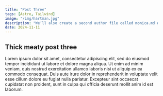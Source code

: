 ```yaml
---
title: "Post Three"
tags: [Astro, Tailwind]
image: "/img/hartman.jpg" 
description: "We’ll also create a second author file called monica.md with the following content:"
date: 2024-11-11
---
```

## Thick meaty post three

Lorem ipsum dolor sit amet, consectetur adipiscing elit, sed do eiusmod tempor incididunt ut labore et dolore magna aliqua. Ut enim ad minim veniam, quis nostrud exercitation ullamco laboris nisi ut aliquip ex ea commodo consequat. Duis aute irure dolor in reprehenderit in voluptate velit esse cillum dolore eu fugiat nulla pariatur. Excepteur sint occaecat cupidatat non proident, sunt in culpa qui officia deserunt mollit anim id est laborum.
